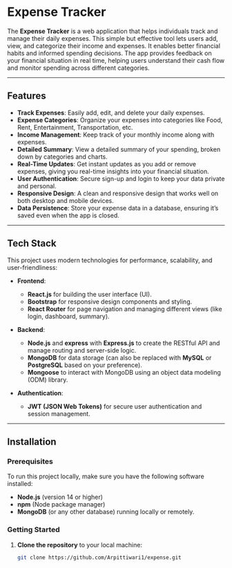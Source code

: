 # Expense Tracker

The **Expense Tracker** is a web application that helps individuals track and manage their daily expenses. This simple but effective tool lets users add, view, and categorize their income and expenses. It enables better financial habits and informed spending decisions. The app provides feedback on your financial situation in real time, helping users understand their cash flow and monitor spending across different categories.

---

## Features

- **Track Expenses**: Easily add, edit, and delete your daily expenses.
- **Expense Categories**: Organize your expenses into categories like Food, Rent, Entertainment, Transportation, etc.
- **Income Management**: Keep track of your monthly income along with expenses.
- **Detailed Summary**: View a detailed summary of your spending, broken down by categories and charts.
- **Real-Time Updates**: Get instant updates as you add or remove expenses, giving you real-time insights into your financial situation.
- **User Authentication**: Secure sign-up and login to keep your data private and personal.
- **Responsive Design**: A clean and responsive design that works well on both desktop and mobile devices.
- **Data Persistence**: Store your expense data in a database, ensuring it’s saved even when the app is closed.

---

## Tech Stack

This project uses modern technologies for performance, scalability, and user-friendliness:

- **Frontend**:
  - **React.js** for building the user interface (UI).
  - **Bootstrap** for responsive design components and styling.
  - **React Router** for page navigation and managing different views (like login, dashboard, summary).
  
- **Backend**:
  - **Node.js** and **express** with **Express.js** to create the RESTful API and manage routing and server-side logic.
  - **MongoDB** for data storage (can also be replaced with **MySQL** or **PostgreSQL** based on your preference).
  - **Mongoose** to interact with MongoDB using an object data modeling (ODM) library.
  
- **Authentication**:
  - **JWT (JSON Web Tokens)** for secure user authentication and session management.
---

## Installation

### Prerequisites

To run this project locally, make sure you have the following software installed:

- **Node.js** (version 14 or higher)
- **npm** (Node package manager)
- **MongoDB** (or any other database) running locally or remotely.

### Getting Started

1. **Clone the repository** to your local machine:

   ```bash
   git clone https://github.com/Arpittiwari1/expense.git 
